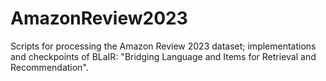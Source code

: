 # AmazonReview2023
Scripts for processing the Amazon Review 2023 dataset; implementations and checkpoints of BLaIR: "Bridging Language and Items for Retrieval and Recommendation".
